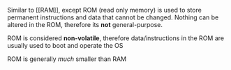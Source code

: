 Similar to [[RAM]], except ROM (read only memory) is used to store permanent instructions and data that cannot be changed. Nothing can be altered in the ROM, therefore its **not** general-purpose. 

ROM is considered **non-volatile**, therefore data/instructions in the ROM are usually used to boot and operate the OS

ROM is generally *much* smaller than RAM